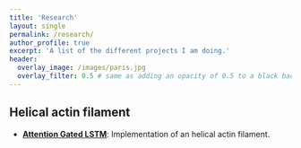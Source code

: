 ```yaml
---
title: 'Research'
layout: single
permalink: /research/
author_profile: true
excerpt: 'A list of the different projects I am doing.'
header:
  overlay_image: /images/paris.jpg
  overlay_filter: 0.5 # same as adding an opacity of 0.5 to a black background
---
```


## Helical actin filament

- [**Attention Gated LSTM**](https://www.ijm.fr/): Implementation of an helical actin filament.


